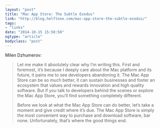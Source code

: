 ```yaml
---
layout: "post"
title: "Mac App Store: The Subtle Exodus"
link: "http://blog.helftone.com/mac-app-store-the-subtle-exodus/"
tags: 
- "links"
date: "2014-10-15 15:50:50"
ogtype: "article"
bodyclass: "post"
---
```


Milen Dzhumerov:

> Let me make it absolutely clear why I’m writing this. First and foremost, it’s because I deeply care about the Mac platform and its future, it pains me to see developers abandoning it. The Mac App Store can be so much better, it can sustain businesses and foster an ecosystem that values and rewards innovation and high quality software. But if you talk to developers behind the scenes or explore the Mac App Store, you’ll find something completely different.
> 
>  Before we look at what the Mac App Store can do better, let’s take a moment and give credit where it’s due. The Mac App Store is simply the most convenient way to purchase and download software, bar none. Unfortunately, that’s where the good things end.